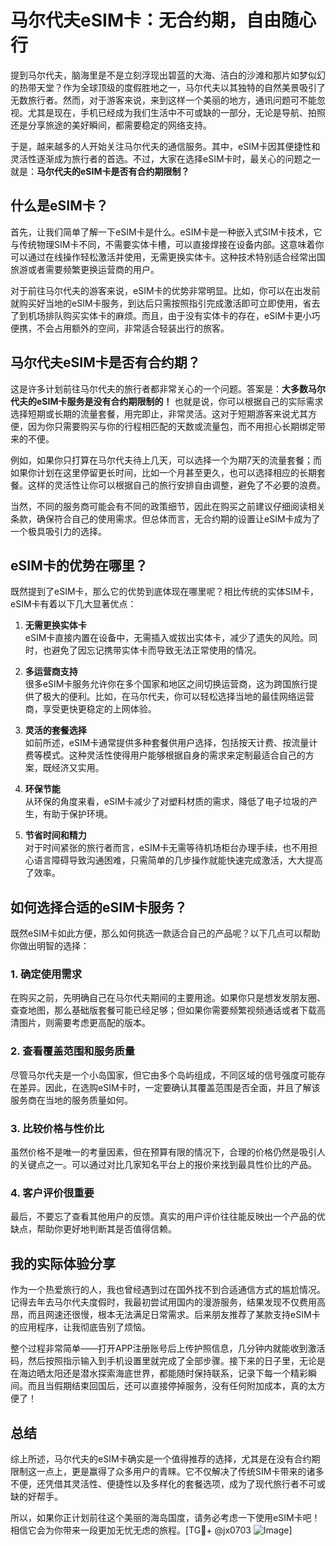 # 马尔代夫eSIM卡：无合约期，自由随心行

提到马尔代夫，脑海里是不是立刻浮现出碧蓝的大海、洁白的沙滩和那片如梦似幻的热带天堂？作为全球顶级的度假胜地之一，马尔代夫以其独特的自然美景吸引了无数旅行者。然而，对于游客来说，来到这样一个美丽的地方，通讯问题可不能忽视。尤其是现在，手机已经成为我们生活中不可或缺的一部分，无论是导航、拍照还是分享旅途的美好瞬间，都需要稳定的网络支持。

于是，越来越多的人开始关注马尔代夫的通信服务。其中，eSIM卡因其便捷性和灵活性逐渐成为旅行者的首选。不过，大家在选择eSIM卡时，最关心的问题之一就是：**马尔代夫的eSIM卡是否有合约期限制？**

## 什么是eSIM卡？

首先，让我们简单了解一下eSIM卡是什么。eSIM卡是一种嵌入式SIM卡技术，它与传统物理SIM卡不同，不需要实体卡槽，可以直接焊接在设备内部。这意味着你可以通过在线操作轻松激活并使用，无需更换实体卡。这种技术特别适合经常出国旅游或者需要频繁更换运营商的用户。

对于前往马尔代夫的游客来说，eSIM卡的优势非常明显。比如，你可以在出发前就购买好当地的eSIM卡服务，到达后只需按照指引完成激活即可立即使用，省去了到机场排队购买实体卡的麻烦。而且，由于没有实体卡的存在，eSIM卡更小巧便携，不会占用额外的空间，非常适合轻装出行的旅客。

## 马尔代夫eSIM卡是否有合约期？

这是许多计划前往马尔代夫的旅行者都非常关心的一个问题。答案是：**大多数马尔代夫的eSIM卡服务是没有合约期限制的！** 也就是说，你可以根据自己的实际需求选择短期或长期的流量套餐，用完即止，非常灵活。这对于短期游客来说尤其方便，因为你只需要购买与你的行程相匹配的天数或流量包，而不用担心长期绑定带来的不便。

例如，如果你只打算在马尔代夫待上几天，可以选择一个为期7天的流量套餐；而如果你计划在这里停留更长时间，比如一个月甚至更久，也可以选择相应的长期套餐。这样的灵活性让你可以根据自己的旅行安排自由调整，避免了不必要的浪费。

当然，不同的服务商可能会有不同的政策细节，因此在购买之前建议仔细阅读相关条款，确保符合自己的使用需求。但总体而言，无合约期的设置让eSIM卡成为了一个极具吸引力的选择。

## eSIM卡的优势在哪里？

既然提到了eSIM卡，那么它的优势到底体现在哪里呢？相比传统的实体SIM卡，eSIM卡有着以下几大显著优点：

1. **无需更换实体卡**  
   eSIM卡直接内置在设备中，无需插入或拔出实体卡，减少了遗失的风险。同时，也避免了因忘记携带实体卡而导致无法正常使用的情况。

2. **多运营商支持**  
   很多eSIM卡服务允许你在多个国家和地区之间切换运营商，这为跨国旅行提供了极大的便利。比如，在马尔代夫，你可以轻松选择当地的最佳网络运营商，享受更快更稳定的上网体验。

3. **灵活的套餐选择**  
   如前所述，eSIM卡通常提供多种套餐供用户选择，包括按天计费、按流量计费等模式。这种灵活性使得用户能够根据自身的需求来定制最适合自己的方案，既经济又实用。

4. **环保节能**  
   从环保的角度来看，eSIM卡减少了对塑料材质的需求，降低了电子垃圾的产生，有助于保护环境。

5. **节省时间和精力**  
   对于时间紧张的旅行者而言，eSIM卡无需等待机场柜台办理手续，也不用担心语言障碍导致沟通困难，只需简单的几步操作就能快速完成激活，大大提高了效率。

## 如何选择合适的eSIM卡服务？

既然eSIM卡如此方便，那么如何挑选一款适合自己的产品呢？以下几点可以帮助你做出明智的选择：

### 1. 确定使用需求  
在购买之前，先明确自己在马尔代夫期间的主要用途。如果你只是想发发朋友圈、查查地图，那么基础版套餐可能已经足够；但如果你需要频繁视频通话或者下载高清图片，则需要考虑更高配的版本。

### 2. 查看覆盖范围和服务质量  
尽管马尔代夫是一个小岛国家，但它由多个岛屿组成，不同区域的信号强度可能存在差异。因此，在选购eSIM卡时，一定要确认其覆盖范围是否全面，并且了解该服务商在当地的服务质量如何。

### 3. 比较价格与性价比  
虽然价格不是唯一的考量因素，但在预算有限的情况下，合理的价格仍然是吸引人的关键点之一。可以通过对比几家知名平台上的报价来找到最具性价比的产品。

### 4. 客户评价很重要  
最后，不要忘了查看其他用户的反馈。真实的用户评价往往能反映出一个产品的优缺点，帮助你更好地判断其是否值得信赖。

## 我的实际体验分享

作为一个热爱旅行的人，我也曾经遇到过在国外找不到合适通信方式的尴尬情况。记得去年去马尔代夫度假时，我最初尝试用国内的漫游服务，结果发现不仅费用高昂，而且网速还很慢，根本无法满足日常需求。后来朋友推荐了某款支持eSIM卡的应用程序，让我彻底告别了烦恼。

整个过程非常简单——打开APP注册账号后上传护照信息，几分钟内就能收到激活码，然后按照指示输入到手机设置里就完成了全部步骤。接下来的日子里，无论是在海边晒太阳还是潜水探索海底世界，都能随时保持联系，记录下每一个精彩瞬间。而且当假期结束回国后，还可以直接停掉服务，没有任何附加成本，真的太方便了！

## 总结

综上所述，马尔代夫的eSIM卡确实是一个值得推荐的选择，尤其是在没有合约期限制这一点上，更是赢得了众多用户的青睐。它不仅解决了传统SIM卡带来的诸多不便，还凭借其灵活性、便捷性以及多样化的套餐选项，成为了现代旅行者不可或缺的好帮手。

所以，如果你正计划前往这个美丽的海岛国度，请务必考虑一下使用eSIM卡吧！相信它会为你带来一段更加无忧无虑的旅程。[TG💪+ @jx0703 ![Image](https://github.com/user-attachments/assets/dbca1d08-cadb-493c-b0ec-ad6f7a83f270)]